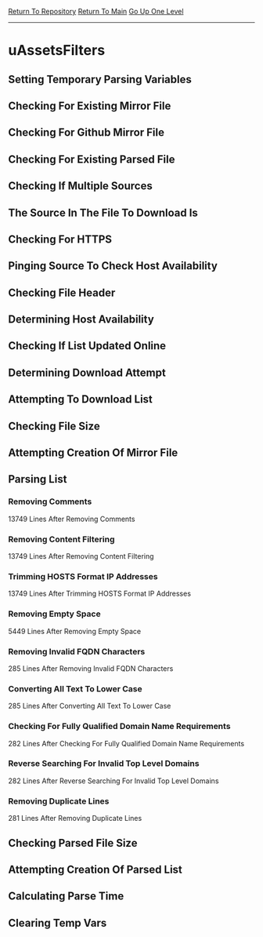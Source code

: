 [Return To Repository](https://github.com/deathbybandaid/piholeparser/)
[Return To Main](https://github.com/deathbybandaid/piholeparser/blob/master/RecentRunLogs/Mainlog.md)
[Go Up One Level](https://github.com/deathbybandaid/piholeparser/blob/master/RecentRunLogs/TopLevelScripts/30-Processing-External-Blacklists.md)
____________________________________
# uAssetsFilters
## Setting Temporary Parsing Variables
## Checking For Existing Mirror File
## Checking For Github Mirror File
## Checking For Existing Parsed File
## Checking If Multiple Sources
## The Source In The File To Download Is
## Checking For HTTPS
## Pinging Source To Check Host Availability
## Checking File Header
## Determining Host Availability
## Checking If List Updated Online
## Determining Download Attempt
## Attempting To Download List
## Checking File Size
## Attempting Creation Of Mirror File
## Parsing List
### Removing Comments
13749 Lines After Removing Comments
### Removing Content Filtering
13749 Lines After Removing Content Filtering
### Trimming HOSTS Format IP Addresses
13749 Lines After Trimming HOSTS Format IP Addresses
### Removing Empty Space
5449 Lines After Removing Empty Space
### Removing Invalid FQDN Characters
285 Lines After Removing Invalid FQDN Characters
### Converting All Text To Lower Case
285 Lines After Converting All Text To Lower Case
### Checking For Fully Qualified Domain Name Requirements
282 Lines After Checking For Fully Qualified Domain Name Requirements
### Reverse Searching For Invalid Top Level Domains
282 Lines After Reverse Searching For Invalid Top Level Domains
### Removing Duplicate Lines
281 Lines After Removing Duplicate Lines
## Checking Parsed File Size
## Attempting Creation Of Parsed List
## Calculating Parse Time
## Clearing Temp Vars
